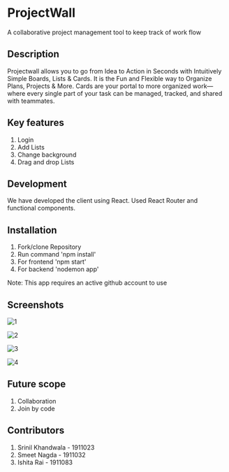 # ProjectWall
A collaborative project management tool to keep track of work flow

## Description
Projectwall allows you to go from Idea to Action in Seconds with Intuitively Simple Boards, Lists & Cards. It is the Fun and Flexible way to Organize Plans, Projects & More. Cards are your portal to more organized work—where every single part of your task can be managed, tracked, and shared with teammates.

## Key features
1. Login 
2. Add Lists 
3. Change background 
4. Drag and drop Lists 

## Development
We have developed the client using React. Used React Router and functional components.

## Installation
1. Fork/clone Repository 
2. Run command 'npm install' 
3. For frontend 'npm start' 
4. For backend 'nodemon app' 

Note: This app requires an active github account to use

## Screenshots
![1](https://user-images.githubusercontent.com/76965628/147534349-bea8853c-0754-4f30-a43d-ba7bc787bda6.jpeg) 

![2](https://user-images.githubusercontent.com/76965628/147534365-74659cbf-b0a5-4381-8126-24f089b95e91.jpeg) 

![3](https://user-images.githubusercontent.com/76965628/147534371-30ebd336-5836-4ee4-838e-bc70d21a10eb.jpeg) 

![4](https://user-images.githubusercontent.com/76965628/147534378-deceb1c2-fbbd-4946-b6ef-6988e52e7c3e.jpeg) 


## Future scope
1. Collaboration
2. Join by code

## Contributors
1. Srinil Khandwala - 1911023
2. Smeet Nagda - 1911032
3. Ishita Rai - 1911083


